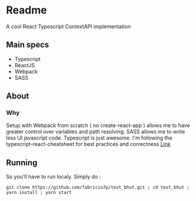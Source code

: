 # Readme

A cool React Typescript ContextAPI implementation

## Main specs

-   Typescript
-   ReactJS
-   Webpack
-   SASS

## About

### Why

Setup with Webpack from scratch ( no create-react-app ) allows me to have
greater control over variables and path resolving. SASS allows me to write less UI
javascript code. Typescript is just awesome.
I'm following the typescript-react-cheatsheet for best practices and
correctness [Link](https://github.com/typescript-cheatsheets/react-typescript-cheatsheet)

## Running

So you'll have to run localy. Simply do :

`git clone https://github.com/fabricio7p/test_bhut.git ; cd test_bhut ; yarn install ; yarn start`
